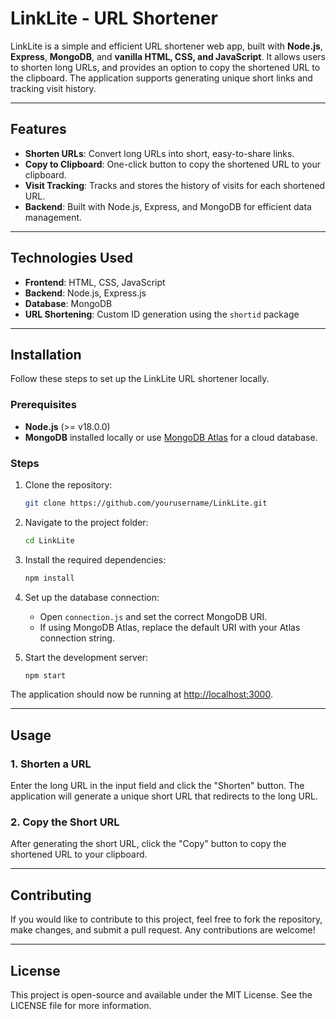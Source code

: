 
# LinkLite - URL Shortener

LinkLite is a simple and efficient URL shortener web app, built with **Node.js**, **Express**, **MongoDB**, and **vanilla HTML, CSS, and JavaScript**. It allows users to shorten long URLs, and provides an option to copy the shortened URL to the clipboard. The application supports generating unique short links and tracking visit history.

---

## Features
- **Shorten URLs**: Convert long URLs into short, easy-to-share links.
- **Copy to Clipboard**: One-click button to copy the shortened URL to your clipboard.
- **Visit Tracking**: Tracks and stores the history of visits for each shortened URL.
- **Backend**: Built with Node.js, Express, and MongoDB for efficient data management.

---

## Technologies Used
- **Frontend**: HTML, CSS, JavaScript
- **Backend**: Node.js, Express.js
- **Database**: MongoDB
- **URL Shortening**: Custom ID generation using the `shortid` package

---

## Installation

Follow these steps to set up the LinkLite URL shortener locally.

### Prerequisites
- **Node.js** (>= v18.0.0)
- **MongoDB** installed locally or use [MongoDB Atlas](https://www.mongodb.com/cloud/atlas) for a cloud database.

### Steps

1. Clone the repository:
   ```bash
   git clone https://github.com/yourusername/LinkLite.git
   ```

2. Navigate to the project folder:
   ```bash
   cd LinkLite
   ```

3. Install the required dependencies:
   ```bash
   npm install
   ```

4. Set up the database connection:
   - Open `connection.js` and set the correct MongoDB URI.
   - If using MongoDB Atlas, replace the default URI with your Atlas connection string.

5. Start the development server:
   ```bash
   npm start
   ```

The application should now be running at [http://localhost:3000](http://localhost:3000).

---

## Usage

### 1. Shorten a URL
Enter the long URL in the input field and click the "Shorten" button. The application will generate a unique short URL that redirects to the long URL.

### 2. Copy the Short URL
After generating the short URL, click the "Copy" button to copy the shortened URL to your clipboard.

---

## Contributing

If you would like to contribute to this project, feel free to fork the repository, make changes, and submit a pull request. Any contributions are welcome!

---

## License

This project is open-source and available under the MIT License. See the LICENSE file for more information.
